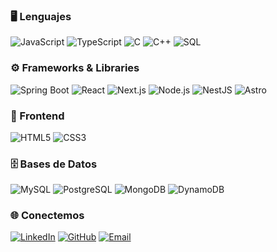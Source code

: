 ### 🖥️ Lenguajes
![JavaScript](https://img.shields.io/badge/JavaScript-F7DF1E?logo=javascript&logoColor=black&style=for-the-badge)
![TypeScript](https://img.shields.io/badge/TypeScript-3178C6?logo=typescript&logoColor=white&style=for-the-badge)
![C](https://img.shields.io/badge/C-A8B9CC?logo=c&logoColor=black&style=for-the-badge)
![C++](https://img.shields.io/badge/C++-00599C?logo=cplusplus&logoColor=white&style=for-the-badge)
![SQL](https://img.shields.io/badge/SQL-4479A1?logo=database&logoColor=white&style=for-the-badge)

### ⚙️ Frameworks & Libraries
![Spring Boot](https://img.shields.io/badge/Spring%20Boot-6DB33F?logo=springboot&logoColor=white&style=for-the-badge)
![React](https://img.shields.io/badge/React-20232A?logo=react&logoColor=61DAFB&style=for-the-badge)
![Next.js](https://img.shields.io/badge/Next.js-000000?logo=nextdotjs&logoColor=white&style=for-the-badge)
![Node.js](https://img.shields.io/badge/Node.js-339933?logo=node.js&logoColor=white&style=for-the-badge)
![NestJS](https://img.shields.io/badge/NestJS-E0234E?logo=nestjs&logoColor=white&style=for-the-badge)
![Astro](https://img.shields.io/badge/Astro-FF5D01?logo=astro&logoColor=white&style=for-the-badge)

### 🎨 Frontend
![HTML5](https://img.shields.io/badge/HTML5-E34F26?logo=html5&logoColor=white&style=for-the-badge)
![CSS3](https://img.shields.io/badge/CSS3-1572B6?logo=css3&logoColor=white&style=for-the-badge)

### 🗄️ Bases de Datos
![MySQL](https://img.shields.io/badge/MySQL-4479A1?logo=mysql&logoColor=white&style=for-the-badge)
![PostgreSQL](https://img.shields.io/badge/PostgreSQL-4169E1?logo=postgresql&logoColor=white&style=for-the-badge)
![MongoDB](https://img.shields.io/badge/MongoDB-47A248?logo=mongodb&logoColor=white&style=for-the-badge)
![DynamoDB](https://img.shields.io/badge/AWS%20DynamoDB-4053D6?logo=amazondynamodb&logoColor=white&style=for-the-badge)

### 🌐 Conectemos
[![LinkedIn](https://img.shields.io/badge/LinkedIn-0A66C2?logo=linkedin&logoColor=white&style=for-the-badge)](https://www.linkedin.com/in/franccesco-giordano-innamorato/)
[![GitHub](https://img.shields.io/badge/GitHub-181717?logo=github&logoColor=white&style=for-the-badge)](https://github.com/franccescogiordano)
[![Email](https://img.shields.io/badge/Email-D14836?logo=gmail&logoColor=white&style=for-the-badge)](mailto:franccesco.giordano11@gmail.com)


